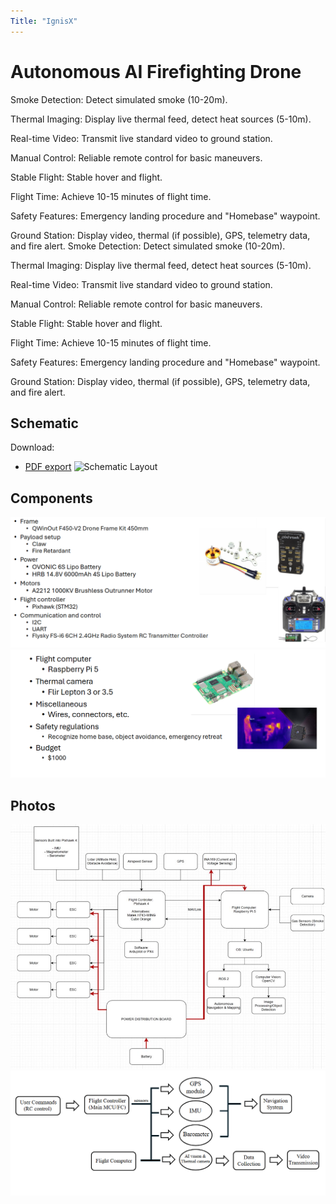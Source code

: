 ```yaml
---
Title: "IgnisX"
---
```


# Autonomous AI Firefighting Drone

Smoke Detection: Detect simulated smoke (10-20m).​

Thermal Imaging: Display live thermal feed, detect heat
sources (5-10m).​

Real-time Video: Transmit live standard video to ground
station.​

Manual Control: Reliable remote control for basic
maneuvers.​

Stable Flight: Stable hover and flight.​

Flight Time: Achieve 10-15 minutes of flight time.​

Safety Features: Emergency landing procedure and
"Homebase" waypoint.​

Ground Station: Display video, thermal (if possible), GPS,
telemetry data, and fire alert.​
Smoke Detection: Detect simulated smoke (10-20m).​

Thermal Imaging: Display live thermal feed, detect heat
sources (5-10m).​

Real-time Video: Transmit live standard video to ground
station.​

Manual Control: Reliable remote control for basic
maneuvers.​

Stable Flight: Stable hover and flight.​

Flight Time: Achieve 10-15 minutes of flight time.​

Safety Features: Emergency landing procedure and
"Homebase" waypoint.​

Ground Station: Display video, thermal (if possible), GPS,
telemetry data, and fire alert.​

## Schematic

Download: 
- [PDF export](schematic/Schematic.pdf)
![Schematic Layout](schematic/Schematic.png)

## Components

![Front view](components/Comp.png)  
![Back view](components/comp1.png)


## Photos

![Front view](images/Schem.png)  
![Back view](images/Schem1.png)


